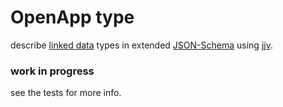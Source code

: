# OpenApp type

describe [linked data](http://www.w3.org/DesignIssues/Abstractions.html) types in extended [JSON-Schema](http://json-schema.org/) using [jjv](https://github.com/acornejo/jjv).

### work in progress

see the tests for more info.

